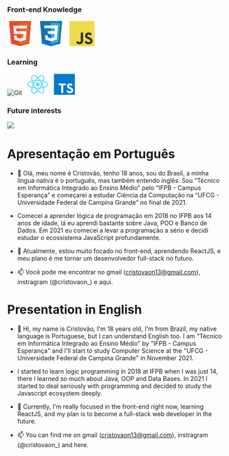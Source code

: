 ### Front-end Knowledge
<img src="https://raw.githubusercontent.com/devicons/devicon/master/icons/html5/html5-original.svg" alt="HTML" width="60"> &nbsp;
<img src="https://raw.githubusercontent.com/devicons/devicon/master/icons/css3/css3-original.svg" alt="CSS" width="60"> &nbsp;
<img src="https://raw.githubusercontent.com/devicons/devicon/master/icons/javascript/javascript-original.svg" alt="JavaScript" width="60"> &nbsp;

### Learning
<img src="https://upload.wikimedia.org/wikipedia/commons/thumb/3/3f/Git_icon.svg/97px-Git_icon.svg.png" alt="Git" width="50"> &nbsp;
<img src="https://raw.githubusercontent.com/devicons/devicon/master/icons/react/react-original.svg" width="50"> &nbsp;
<img src="https://raw.githubusercontent.com/devicons/devicon/master/icons/typescript/typescript-original.svg" alt="Typescript" width="50"> &nbsp;

### Future interests
<img src="https://cdn.iconscout.com/icon/free/png-512/node-js-1-1174935.png" width="50"> &nbsp;

# Apresentação em Português

- 👋 Olá, meu nome é Cristovão, tenho 18 anos, sou do Brasil, a minha língua nativa é o português, mas também entendo inglês. Sou “Técnico em Informática Integrado ao Ensino Médio” pelo “IFPB - Campus Esperança” e começarei a estudar Ciência da Computação na “UFCG - Universidade Federal de Campina Grande” no final de 2021.
- Comecei a aprender lógica de programação em 2018 no IFPB aos 14 anos de idade, lá eu aprendi bastante sobre Java, POO e Banco de Dados. Em 2021 eu comecei a levar a programação a sério e decidi estudar o ecossistema JavaScript profundamente. 

- 🌱 Atualmente, estou muito focado no front-end, aprendendo ReactJS, e meu plano é me tornar um desenvolvedor full-stack no futuro.

- 📫 Você pode me encontrar no gmail (cristovaon13@gmail.com), instragram (@cristovaon_) e aqui.


# Presentation in English
- 👋 Hi, my name is Cristovão,  I'm 18 years old, I'm from Brazil, my native language is Portuguese, but I can understand English too. I am "Técnico em Informática Integrado ao Ensino Médio" by "IFPB - Campus Esperança" and I'll start to study Computer Science at the "UFCG - Universidade Federal de Campina Grande" in November 2021.
- I started to learn logic programming in 2018 at IFPB when I was just 14, there I learned so much about Java, OOP and Data Bases. In 2021 I started to deal seriously with programming and decided to study the Javascript ecosystem deeply.

- 🌱 Currently, I'm really focused in the front-end right now, learning ReactJS, and my plan is to become a full-stack web developer in the future.

- 📫 You can find me on gmail (cristovaon13@gmail.com), instragram (@cristovaon_) and here.
<!---
Crisnzx/Crisnzx is a ✨ special ✨ repository because its `README.md` (this file) appears on your GitHub profile.
You can click the Preview link to take a look at your changes.
--->


